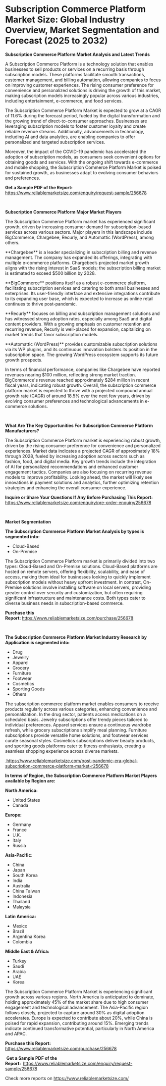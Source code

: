 <p><h1>Subscription Commerce Platform Market Size: Global Industry Overview, Market Segmentation and Forecast (2025 to 2032)</h1></p><p><strong>Subscription Commerce Platform Market Analysis and Latest Trends</strong></p>
<p><p>A Subscription Commerce Platform is a technology solution that enables businesses to sell products or services on a recurring basis through subscription models. These platforms facilitate smooth transactions, customer management, and billing automation, allowing companies to focus on improving customer experiences. The rising consumer preference for convenience and personalized solutions is driving the growth of this market, making subscription models increasingly popular across various industries, including entertainment, e-commerce, and food services.</p><p>The Subscription Commerce Platform Market is expected to grow at a CAGR of 11.6% during the forecast period, fueled by the digital transformation and the growing trend of direct-to-consumer approaches. Businesses are leveraging subscription models to foster customer loyalty and create reliable revenue streams. Additionally, advancements in technology, including AI and data analytics, are enabling companies to offer personalized and targeted subscription services.</p><p>Moreover, the impact of the COVID-19 pandemic has accelerated the adoption of subscription models, as consumers seek convenient options for obtaining goods and services. With the ongoing shift towards e-commerce and mobile shopping, the Subscription Commerce Platform Market is poised for sustained growth, as businesses adapt to evolving consumer behaviors and preferences.</p></p>
<p><strong>Get a Sample PDF of the Report:&nbsp;</strong> <a href="https://www.reliablemarketsize.com/enquiry/request-sample/256678?utm_campaign=3223&utm_medium=2&utm_source=Github&utm_content=ia&utm_term=30032025&utm_id=subscription-commerce-platform">https://www.reliablemarketsize.com/enquiry/request-sample/256678</a></p>
<p>&nbsp;</p>
<p><strong>Subscription Commerce Platform Major Market Players</strong></p>
<p><p>The Subscription Commerce Platform market has experienced significant growth, driven by increasing consumer demand for subscription-based services across various sectors. Major players in this landscape include BigCommerce, Chargebee, Recurly, and Automattic (WordPress), among others.</p><p>**Chargebee** is a leader specializing in subscription billing and revenue management. The company has expanded its offerings, integrating with multiple e-commerce platforms. Chargebee’s projected market growth aligns with the rising interest in SaaS models; the subscription billing market is estimated to exceed $500 billion by 2028. </p><p>**BigCommerce** positions itself as a robust e-commerce platform, facilitating subscription services and catering to both small businesses and enterprises. Its user-friendly interface and extensive integrations contribute to its expanding user base, which is expected to increase as online retail continues to thrive post-pandemic.</p><p>**Recurly** focuses on billing and subscription management solutions and has witnessed strong adoption rates, especially among SaaS and digital content providers. With a growing emphasis on customer retention and recurring revenue, Recurly is well-placed for expansion, capitalizing on market trends that favor subscription models.</p><p>**Automattic (WordPress)** provides customizable subscription solutions via its WP plugins, and its continuous innovation bolsters its position in the subscription space. The growing WordPress ecosystem supports its future growth prospects.</p><p>In terms of financial performance, companies like Chargebee have reported revenues nearing $100 million, reflecting strong market traction. BigCommerce's revenue reached approximately $284 million in recent fiscal years, indicating robust growth. Overall, the subscription commerce platform market is expected to thrive with a projected compound annual growth rate (CAGR) of around 18.5% over the next few years, driven by evolving consumer preferences and technological advancements in e-commerce solutions.</p></p>
<p>&nbsp;</p>
<p><strong>What Are The Key Opportunities For Subscription Commerce Platform Manufacturers?</strong></p>
<p><p>The Subscription Commerce Platform market is experiencing robust growth, driven by the rising consumer preference for convenience and personalized experiences. Market data indicates a projected CAGR of approximately 18% through 2028, fueled by increasing adoption across sectors such as fashion, food, and digital media. Key growth trends include the integration of AI for personalized recommendations and enhanced customer engagement tactics. Companies are also focusing on recurring revenue models to improve profitability. Looking ahead, the market will likely see innovations in payment solutions and analytics, further optimizing retention strategies and enhancing the overall consumer experience.</p></p>
<p><strong>Inquire or Share Your Questions If Any Before Purchasing This Report:</strong> <a href="https://www.reliablemarketsize.com/enquiry/pre-order-enquiry/256678?utm_campaign=3223&utm_medium=2&utm_source=Github&utm_content=ia&utm_term=30032025&utm_id=subscription-commerce-platform">https://www.reliablemarketsize.com/enquiry/pre-order-enquiry/256678</a></p>
<p>&nbsp;</p>
<p><strong>Market Segmentation</strong></p>
<p><strong>The Subscription Commerce Platform Market Analysis by types is segmented into:</strong></p>
<p><ul><li>Cloud-Based</li><li>On-Premise</li></ul></p>
<p><p>The Subscription Commerce Platform market is primarily divided into two types: Cloud-Based and On-Premise solutions. Cloud-Based platforms are hosted on remote servers, offering flexibility, scalability, and ease of access, making them ideal for businesses looking to quickly implement subscription models without heavy upfront investment. In contrast, On-Premise solutions involve installing software on local servers, providing greater control over security and customization, but often requiring significant infrastructure and maintenance costs. Both types cater to diverse business needs in subscription-based commerce.</p></p>
<p><strong>Purchase this Report:&nbsp;</strong><a href="https://www.reliablemarketsize.com/purchase/256678?utm_campaign=3223&utm_medium=2&utm_source=Github&utm_content=ia&utm_term=30032025&utm_id=subscription-commerce-platform">https://www.reliablemarketsize.com/purchase/256678</a></p>
<p>&nbsp;</p>
<p><strong>The Subscription Commerce Platform Market Industry Research by Application is segmented into:</strong></p>
<p><ul><li>Drug</li><li>Jewelry</li><li>Apparel</li><li>Grocery</li><li>Furniture</li><li>Footwear</li><li>Cosmetics</li><li>Sporting Goods</li><li>Others</li></ul></p>
<p><p>The subscription commerce platform market enables consumers to receive products regularly across various categories, enhancing convenience and personalization. In the drug sector, patients access medications on a scheduled basis. Jewelry subscriptions offer trendy pieces tailored to individual preferences. Apparel services ensure a continuous wardrobe refresh, while grocery subscriptions simplify meal planning. Furniture subscriptions provide versatile home solutions, and footwear services curate seasonal styles. Cosmetics subscriptions deliver beauty products, and sporting goods platforms cater to fitness enthusiasts, creating a seamless shopping experience across diverse markets.</p></p>
<p><a href="https://www.reliablemarketsize.com/post-pandemic-era-global-subscription-commerce-platform-market-r256678?utm_campaign=3223&utm_medium=2&utm_source=Github&utm_content=ia&utm_term=30032025&utm_id=subscription-commerce-platform">&nbsp;https://www.reliablemarketsize.com/post-pandemic-era-global-subscription-commerce-platform-market-r256678</a></p>
<p><strong>In terms of Region, the Subscription Commerce Platform Market Players available by Region are:</strong></p>
<p>
    <p> <strong> North America: </strong>
        <ul>
            <li>United States</li>
            <li>Canada</li>
        </ul>
        </p> 
    <p> <strong> Europe: </strong>
        <ul>
            <li>Germany</li>
            <li>France</li>
            <li>U.K.</li>
            <li>Italy</li>
            <li>Russia</li>
        </ul>
        </p> 
    <p> <strong> Asia-Pacific: </strong>
        <ul>
            <li>China</li>
            <li>Japan</li>
            <li>South Korea</li>
            <li>India</li>
            <li>Australia</li>
            <li>China Taiwan</li>
            <li>Indonesia</li>
            <li>Thailand</li>
            <li>Malaysia</li>
        </ul>
        </p> 
    <p> <strong> Latin America: </strong>
        <ul>
            <li>Mexico</li>
            <li>Brazil</li>
            <li>Argentina Korea</li>
            <li>Colombia</li>
        </ul>
        </p> 
    <p> <strong> Middle East & Africa: </strong>
        <ul>
            <li>Turkey</li>
            <li>Saudi</li>
            <li>Arabia</li>
            <li>UAE</li>
            <li>Korea</li>
        </ul>
    </p>
    </p>
<p><p>The Subscription Commerce Platform Market is experiencing significant growth across various regions. North America is anticipated to dominate, holding approximately 45% of the market share due to high consumer engagement and technological advancement. The Asia-Pacific region follows closely, projected to capture around 30% as digital adoption accelerates. Europe is expected to contribute about 20%, while China is poised for rapid expansion, contributing around 15%. Emerging trends indicate continued transformative potential, particularly in North America and APAC.</p></p>
<p><strong>Purchase this Report: </strong><a href="https://www.reliablemarketsize.com/purchase/256678?utm_campaign=3223&utm_medium=2&utm_source=Github&utm_content=ia&utm_term=30032025&utm_id=subscription-commerce-platform">https://www.reliablemarketsize.com/purchase/256678</a></p>
<p>&nbsp;<strong>Get a Sample PDF of the Report:&nbsp;&nbsp;</strong><a href="https://www.reliablemarketsize.com/enquiry/request-sample/256678?utm_campaign=3223&utm_medium=2&utm_source=Github&utm_content=ia&utm_term=30032025&utm_id=subscription-commerce-platform">https://www.reliablemarketsize.com/enquiry/request-sample/256678</a></p>
<p><strong></strong></p>
<p>Check more reports on <a href="https://www.reliablemarketsize.com/?utm_campaign=3223&utm_medium=2&utm_source=Github&utm_content=ia&utm_term=30032025&utm_id=subscription-commerce-platform">https://www.reliablemarketsize.com/</a></p>